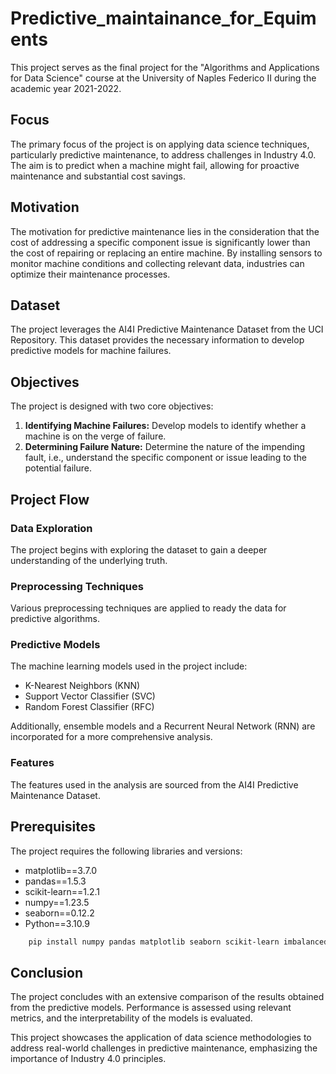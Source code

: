 # Predictive_maintainance_for_Equiments

This project serves as the final project for the "Algorithms and Applications for Data Science" course at the University of Naples Federico II during the academic year 2021-2022.

## Focus

The primary focus of the project is on applying data science techniques, particularly predictive maintenance, to address challenges in Industry 4.0. The aim is to predict when a machine might fail, allowing for proactive maintenance and substantial cost savings.

## Motivation

The motivation for predictive maintenance lies in the consideration that the cost of addressing a specific component issue is significantly lower than the cost of repairing or replacing an entire machine. By installing sensors to monitor machine conditions and collecting relevant data, industries can optimize their maintenance processes.

## Dataset

The project leverages the AI4I Predictive Maintenance Dataset from the UCI Repository. This dataset provides the necessary information to develop predictive models for machine failures.

## Objectives

The project is designed with two core objectives:

1. **Identifying Machine Failures:** Develop models to identify whether a machine is on the verge of failure.
2. **Determining Failure Nature:** Determine the nature of the impending fault, i.e., understand the specific component or issue leading to the potential failure.

## Project Flow

### Data Exploration

The project begins with exploring the dataset to gain a deeper understanding of the underlying truth.

### Preprocessing Techniques

Various preprocessing techniques are applied to ready the data for predictive algorithms.

### Predictive Models

The machine learning models used in the project include:

- K-Nearest Neighbors (KNN)
- Support Vector Classifier (SVC)
- Random Forest Classifier (RFC)

Additionally, ensemble models and a Recurrent Neural Network (RNN) are incorporated for a more comprehensive analysis.

### Features

The features used in the analysis are sourced from the AI4I Predictive Maintenance Dataset.

## Prerequisites

The project requires the following libraries and versions:

- matplotlib==3.7.0
- pandas==1.5.3
- scikit-learn==1.2.1
- numpy==1.23.5
- seaborn==0.12.2
- Python==3.10.9

```bash
    pip install numpy pandas matplotlib seaborn scikit-learn imbalanced-learn tensorflow
```

## Conclusion

The project concludes with an extensive comparison of the results obtained from the predictive models. Performance is assessed using relevant metrics, and the interpretability of the models is evaluated.

This project showcases the application of data science methodologies to address real-world challenges in predictive maintenance, emphasizing the importance of Industry 4.0 principles.

